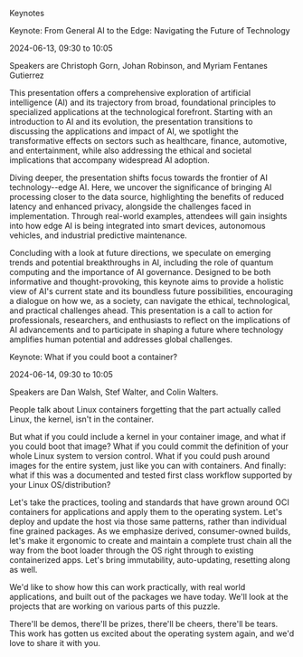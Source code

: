 Keynotes

Keynote: From General AI to the Edge: Navigating the Future of Technology

2024-06-13, 09:30 to 10:05

Speakers are Christoph Gorn, Johan Robinson, and Myriam Fentanes Gutierrez

This presentation offers a comprehensive exploration of artificial intelligence (AI) and its trajectory from broad, foundational principles to specialized applications at the technological forefront. Starting with an introduction to AI and its evolution, the presentation transitions to discussing the applications and impact of AI, we spotlight the transformative effects on sectors such as healthcare, finance, automotive, and entertainment, while also addressing the ethical and societal implications that accompany widespread AI adoption.

Diving deeper, the presentation shifts focus towards the frontier of AI technology--edge AI. Here, we uncover the significance of bringing AI processing closer to the data source, highlighting the benefits of reduced latency and enhanced privacy, alongside the challenges faced in implementation. Through real-world examples, attendees will gain insights into how edge AI is being integrated into smart devices, autonomous vehicles, and industrial predictive maintenance.

Concluding with a look at future directions, we speculate on emerging trends and potential breakthroughs in AI, including the role of quantum computing and the importance of AI governance. Designed to be both informative and thought-provoking, this keynote aims to provide a holistic view of AI's current state and its boundless future possibilities, encouraging a dialogue on how we, as a society, can navigate the ethical, technological, and practical challenges ahead. This presentation is a call to action for professionals, researchers, and enthusiasts to reflect on the implications of AI advancements and to participate in shaping a future where technology amplifies human potential and addresses global challenges.

Keynote: What if you could boot a container?

2024-06-14, 09:30 to 10:05

Speakers are Dan Walsh, Stef Walter, and Colin Walters.

People talk about Linux containers forgetting that the part actually called Linux, the kernel, isn't in the container.

But what if you could include a kernel in your container image, and what if you could boot that image? What if you could commit the definition of your whole Linux system to version control. What if you could push around images for the entire system, just like you can with containers. And finally: what if this was a documented and tested first class workflow supported by your Linux OS/distribution?

Let's take the practices, tooling and standards that have grown around OCI containers for applications and apply them to the operating system. Let's deploy and update the host via those same patterns, rather than individual fine grained packages. As we emphasize derived, consumer-owned builds, let's make it ergonomic to create and maintain a complete trust chain all the way from the boot loader through the OS right through to existing containerized apps. Let's bring immutability, auto-updating, resetting along as well.

We'd like to show how this can work practically, with real world applications, and built out of the packages we have today. We'll look at the projects that are working on various parts of this puzzle.

There'll be demos, there'll be prizes, there'll be cheers, there'll be tears. This work has gotten us excited about the operating system again, and we'd love to share it with you.
